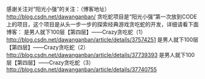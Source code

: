 感谢关注对“阳光小强”的关注：（博客地址）http://blog.csdn.net/dawanganban/
贪吃蛇项目是“阳光小强”第一次放到CODE上的项目，这个项目是从头一步一步的探索经典游戏贪吃蛇的开发，详细请看下面博客：
是男人就下100层【第四层】——Crazy贪吃蛇（1）
http://blog.csdn.net/dawanganban/article/details/37574251
是男人就下100层【第四层】——Crazy贪吃蛇（2）
http://blog.csdn.net/dawanganban/article/details/37739393
是男人就下100层【第四层】——Crazy贪吃蛇（3）
http://blog.csdn.net/dawanganban/article/details/37740755